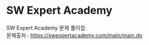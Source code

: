 # SW Expert Academy
 SW Expert Academy 문제 풀이집
 <br/>
문제출처 : https://swexpertacademy.com/main/main.do